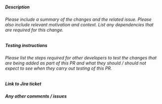 ##### Description
###### Please include a summary of the changes and the related issue. Please also include relevant motivation and context. List any dependencies that are required for this change.



##### Testing instructions
###### Please list the steps required for other developers to test the changes that are being added as part of this PR and what they should / should not expect to see when they carry out testing of this PR.



##### Link to Jira ticket



##### Any other comments / issues

